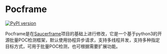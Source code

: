 # Pocframe
[![PyPI version](https://img.shields.io/badge/python-3-blue.svg)](https://www.python.org/) 

Pocframe是在[Saucerframe](https://github.com/saucer-man/saucerframe)项目的基础上进行修改，它是一个基于python3的开源批量POC检测框架，默认使用协程异步请求，支持多线程并发，支持多种指定目标方式，可用于批量POC检测，也可根据需要扩展功能。
